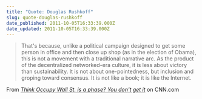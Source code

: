 ```yaml
---
title: "Quote: Douglas Rushkoff"
slug: quote-douglas-rushkoff
date_published: 2011-10-05T16:33:39.000Z
date_updated: 2011-10-05T16:33:39.000Z
---
```


> That's because, unlike a political campaign designed to get some person in office and then close up shop (as in the election of Obama), this is not a movement with a traditional narrative arc. As the product of the decentralized networked-era culture, it is less about victory than sustainability. It is not about one-pointedness, but inclusion and groping toward consensus. It is not like a book; it is like the Internet.

From *[Think Occupy Wall St. is a phase? You don't get it](http://www.cnn.com/2011/10/05/opinion/rushkoff-occupy-wall-street/index.html)* on CNN.com
